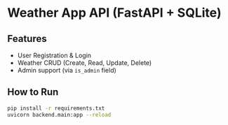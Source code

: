 # Weather App API (FastAPI + SQLite)

## Features

- User Registration & Login
- Weather CRUD (Create, Read, Update, Delete)
- Admin support (via `is_admin` field)

## How to Run

```bash
pip install -r requirements.txt
uvicorn backend.main:app --reload
```
